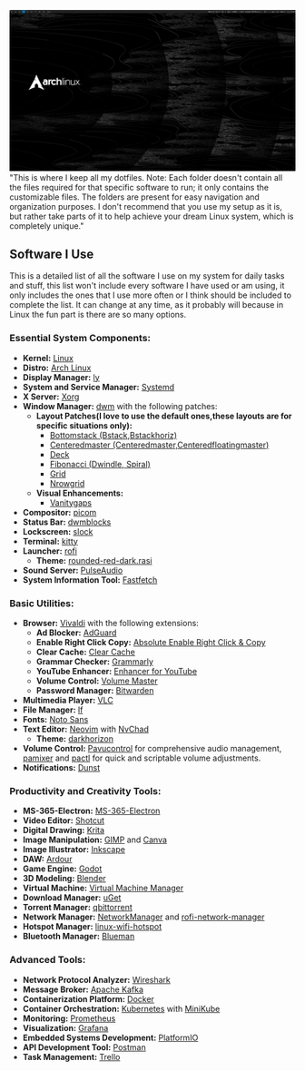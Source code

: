 ![Alt Text](homescreen.png)
"This is where I keep all my dotfiles. Note: Each folder doesn't contain all the files required for that specific software to run; it only contains the customizable files. The folders are present for easy navigation and organization purposes. I don't recommend that you use my setup as it is, but rather take parts of it to help achieve your dream Linux system, which is completely unique."

## Software I Use

This is a detailed list of all the software I use on my system for daily tasks and stuff, this list won't include every software I have used or am using, it only includes the ones that I use more often or I think should be included to complete the list. It can change at any time, as it probably will because in Linux the fun part is there are so many options.

### Essential System Components:

- **Kernel:** [Linux](https://github.com/torvalds/linux)
- **Distro:** [Arch Linux](https://archlinux.org/)
- **Display Manager:** [ly](https://github.com/fairyglade/ly)
- **System and Service Manager:** [Systemd](https://systemd.io/)
- **X Server:** [Xorg](https://www.x.org/wiki/)
- **Window Manager:** [dwm](https://dwm.suckless.org/) with the following patches:
  - **Layout Patches(I love to use the default ones,these layouts are for specific situations only):**
    - [Bottomstack (Bstack,Bstackhoriz)](https://dwm.suckless.org/patches/bottomstack/)
    - [Centeredmaster (Centeredmaster,Centeredfloatingmaster)](https://dwm.suckless.org/patches/centeredmaster/)
    - [Deck](https://dwm.suckless.org/patches/deck/)
    - [Fibonacci (Dwindle, Spiral)](https://dwm.suckless.org/patches/fibonacci/)
    - [Grid](https://dwm.suckless.org/patches/gridmode/)
    - [Nrowgrid](https://dwm.suckless.org/patches/nrowgrid/) 
  - **Visual Enhancements:**
    - [Vanitygaps](https://dwm.suckless.org/patches/vanitygaps/)
- **Compositor:** [picom](https://github.com/yshui/picom)
- **Status Bar:** [dwmblocks](https://github.com/torrinfail/dwmblocks)
- **Lockscreen:** [slock](https://tools.suckless.org/slock/)
- **Terminal:** [kitty](https://github.com/kovidgoyal/kitty)
- **Launcher:** [rofi](https://github.com/davatorium/rofi)
  - **Theme:** [rounded-red-dark.rasi](https://github.com/newmanls/rofi-themes-collection)
- **Sound Server:** [PulseAudio](https://www.freedesktop.org/wiki/Software/PulseAudio/)
- **System Information Tool:** [Fastfetch](https://github.com/fastfetch-cli/fastfetch)

### Basic Utilities:

- **Browser:** [Vivaldi](https://vivaldi.com) with the following extensions:
  - **Ad Blocker:** [AdGuard](https://adguard.com/)
  - **Enable Right Click Copy:** [Absolute Enable Right Click & Copy](https://chromewebstore.google.com/detail/absolute-enable-right-cli/jdocbkpgdakpekjlhemmfcncgdjeiika)
  - **Clear Cache:** [Clear Cache](https://chrome.google.com/webstore/detail/clear-cache/cppjkneekbjaeellbfkmgnhonkkjfpdn)
  - **Grammar Checker:** [Grammarly](https://chromewebstore.google.com/detail/grammarly-ai-writing-and/kbfnbcaeplbcioakkpcpgfkobkghlhen?pli=1)
  - **YouTube Enhancer:** [Enhancer for YouTube](https://chrome.google.com/webstore/detail/enhancer-for-youtube/ponfpcnoihfmfllpaingbgckeeldkhle)
  - **Volume Control:** [Volume Master](https://chrome.google.com/webstore/detail/volume-master/jghecgabfgfdldnmbfkhmffcabddioke)
  - **Password Manager:** [Bitwarden](https://chromewebstore.google.com/detail/bitwarden-password-manage/nngceckbapebfimnlniiiahkandclblb?pli=1)
- **Multimedia Player:** [VLC](https://www.videolan.org/vlc/)
- **File Manager:** [lf](https://github.com/gokcehan/lf)
- **Fonts:** [Noto Sans](https://github.com/notofonts/noto-docs)
- **Text Editor:** [Neovim](https://neovim.io/) with [NvChad](https://nvchad.com/)
  - **Theme:** [darkhorizon](https://nvchad.com/)
- **Volume Control:** [Pavucontrol](https://freedesktop.org/software/pulseaudio/pavucontrol/) for comprehensive audio management, [pamixer](https://github.com/cdemoulins/pamixer) and [pactl](https://www.freedesktop.org/wiki/Software/PulseAudio/Documentation/Developer/Clients/Pactl/) for quick and scriptable volume adjustments.
- **Notifications:** [Dunst](https://github.com/dunst-project/dunst)

### Productivity and Creativity Tools:

- **MS-365-Electron:** [MS-365-Electron](https://github.com/agam778/MS-365-Electron)
- **Video Editor:** [Shotcut](https://shotcut.org/)
- **Digital Drawing:** [Krita](https://krita.org/en/)
- **Image Manipulation:** [GIMP](https://www.gimp.org/) and [Canva](https://www.canva.com/)
- **Image Illustrator:** [Inkscape](https://inkscape.org/)
- **DAW:** [Ardour](https://ardour.org/)
- **Game Engine:** [Godot](https://godotengine.org/)
- **3D Modeling:** [Blender](https://www.blender.org/)
- **Virtual Machine:** [Virtual Machine Manager](https://virt-manager.org/)
- **Download Manager:** [uGet](https://ugetdm.com/)
- **Torrent Manager:** [qbittorrent](https://www.qbittorrent.org/)
- **Network Manager:** [NetworkManager](https://networkmanager.dev/) and [rofi-network-manager](https://github.com/P3rf/rofi-network-manager)
- **Hotspot Manager:** [linux-wifi-hotspot](https://github.com/lakinduakash/linux-wifi-hotspot)
- **Bluetooth Manager:** [Blueman](https://github.com/blueman-project/blueman)

### Advanced Tools:

- **Network Protocol Analyzer:** [Wireshark](https://www.wireshark.org/)
- **Message Broker:** [Apache Kafka](https://kafka.apache.org/)
- **Containerization Platform:** [Docker](https://www.docker.com/)
- **Container Orchestration:** [Kubernetes](https://kubernetes.io/) with [MiniKube](https://minikube.sigs.k8s.io/docs/)
- **Monitoring:** [Prometheus](https://prometheus.io/)
- **Visualization:** [Grafana](https://grafana.com/)
- **Embedded Systems Development:** [PlatformIO](https://platformio.org/)
- **API Development Tool:** [Postman](https://www.postman.com/)
- **Task Management:** [Trello](https://trello.com/)
